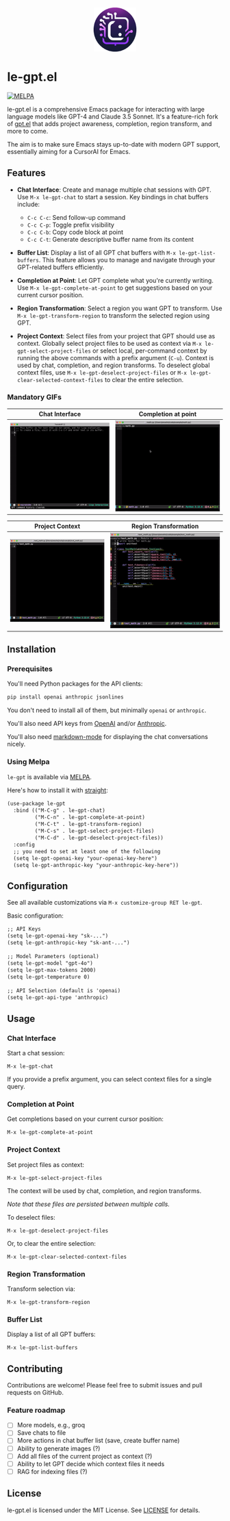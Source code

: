 <p align="center">
    <img src="resources/logo.png" width="20%" alt="weird-generated-logo"/>
</p>

# le-gpt.el
[![MELPA](https://melpa.org/packages/le-gpt-badge.svg)](https://melpa.org/#/le-gpt)

le-gpt.el is a comprehensive Emacs package for interacting with large language models like GPT-4 and Claude 3.5 Sonnet. It's a feature-rich fork of [gpt.el](https://github.com/stuhlmueller/gpt.el) that adds project awareness, completion, region transform, and more to come.

The aim is to make sure Emacs stays up-to-date with modern GPT support, essentially aiming for a CursorAI for Emacs.

## Features

- **Chat Interface**: Create and manage multiple chat sessions with GPT. Use `M-x le-gpt-chat` to start a session. Key bindings in chat buffers include:
  - `C-c C-c`: Send follow-up command
  - `C-c C-p`: Toggle prefix visibility
  - `C-c C-b`: Copy code block at point
  - `C-c C-t`: Generate descriptive buffer name from its content

- **Buffer List**: Display a list of all GPT chat buffers with `M-x le-gpt-list-buffers`. 
This feature allows you to manage and navigate through your GPT-related buffers efficiently.

- **Completion at Point**: Let GPT complete what you're currently writing. Use `M-x le-gpt-complete-at-point` to get suggestions based on your current cursor position.

- **Region Transformation**: Select a region you want GPT to transform. Use `M-x le-gpt-transform-region` to transform the selected region using GPT.

- **Project Context**: Select files from your project that GPT should use as context. 
Globally select project files to be used as context via `M-x le-gpt-select-project-files` or select local, per-command context by running the above commands with a prefix argument (`C-u`). Context is used by chat, completion, and region transforms. 
To deselect global context files, use `M-x le-gpt-deselect-project-files` or `M-x le-gpt-clear-selected-context-files` to clear the entire selection.

### Mandatory GIFs

| Chat Interface                                                                   | Completion at point                                                        |
|----------------------------------------------------------------------------------|----------------------------------------------------------------------------|
| ![le-gpt-chat-demo](./resources/le-gpt-chat.gif)                                 | ![le-gpt-complete-at-point-demo](./resources/le-gpt-complete-at-point.gif) |


| Project Context                                                                               | Region Transformation                                             |
|-----------------------------------------------------------------------------------------------|-------------------------------------------------------------------|
| ![le-gpt-with-context-demo](./resources/le-gpt-project-context.gif)                           | ![le-gpt-transform-region-demo](./resources/le-gpt-transform.gif) |


## Installation

### Prerequisites

You'll need Python packages for the API clients:

```bash
pip install openai anthropic jsonlines
```
You don't need to install all of them, but minimally `openai` or `anthropic`.

You'll also need API keys from [OpenAI](https://beta.openai.com/) and/or [Anthropic](https://console.anthropic.com).

You'll also need [markdown-mode](https://github.com/jrblevin/markdown-mode) for displaying the chat conversations nicely.

### Using Melpa
`le-gpt` is available via [MELPA](https://melpa.org/). 

Here's how to install it with [straight](https://github.com/radian-software/straight.el):

```elisp
(use-package le-gpt
  :bind (("M-C-g" . le-gpt-chat)
         ("M-C-n" . le-gpt-complete-at-point)
         ("M-C-t" . le-gpt-transform-region)
         ("M-C-s" . le-gpt-select-project-files)
         ("M-C-d" . le-gpt-deselect-project-files))
  :config
  ;; you need to set at least one of the following
  (setq le-gpt-openai-key "your-openai-key-here")
  (setq le-gpt-anthropic-key "your-anthropic-key-here"))
```

## Configuration

See all available customizations via `M-x customize-group RET le-gpt`.

Basic configuration:
```elisp
;; API Keys
(setq le-gpt-openai-key "sk-...")
(setq le-gpt-anthropic-key "sk-ant-...")

;; Model Parameters (optional)
(setq le-gpt-model "gpt-4o")
(setq le-gpt-max-tokens 2000)
(setq le-gpt-temperature 0)

;; API Selection (default is 'openai)
(setq le-gpt-api-type 'anthropic)
```

## Usage

### Chat Interface

Start a chat session:
```elisp
M-x le-gpt-chat
```

If you provide a prefix argument, you can select context files for a single query.

### Completion at Point

Get completions based on your current cursor position:
```elisp
M-x le-gpt-complete-at-point
```

### Project Context

Set project files as context:
```elisp
M-x le-gpt-select-project-files
```
The context will be used by chat, completion, and region transforms.

*Note that these files are persisted between multiple calls.*

To deselect files:
```elisp
M-x le-gpt-deselect-project-files
```
Or, to clear the entire selection:
```elisp
M-x le-gpt-clear-selected-context-files
```

### Region Transformation

Transform selection via:
```elisp
M-x le-gpt-transform-region
```

### Buffer List

Display a list of all GPT buffers:
```elisp
M-x le-gpt-list-buffers
```

## Contributing

Contributions are welcome! Please feel free to submit issues and pull requests on GitHub.

### Feature roadmap

 - [ ] More models, e.g., groq
 - [ ] Save chats to file
 - [ ] More actions in chat buffer list (save, create buffer name)
 - [ ] Ability to generate images (?)
 - [ ] Add all files of the current project as context (?)
 - [ ] Ability to let GPT decide which context files it needs
 - [ ] RAG for indexing files (?)

## License

le-gpt.el is licensed under the MIT License. See [LICENSE](LICENSE) for details.

